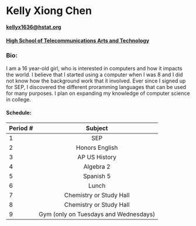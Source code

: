 # Kelly Xiong Chen
**kellyx1636@hstat.org**

#### [High School of Telecommunications Arts and Technology](www.hstat.org)

### Bio: 
I am a 16 year-old girl, who is interested in computers and how it impacts the world. I believe that I started using a computer when I was 8 and I did not know how the background work that it involved. Ever since I signed up for SEP, I discovered the different proramming languages that can be used for many purposes. I plan on expanding my knowledge of computer science in college. 

#### Schedule:

|  Period # |               Subject                 |
|-----------|:-------------------------------------:|
|     1     |   SEP                                 |
|     2     | Honors English                        |
|     3     | AP US History                         |
|     4     | Algebra 2                             |
|     5     | Spanish 5                             |
|     6     | Lunch                                 |
|     7     | Chemistry or Study Hall               |
|     8     | Chemistry or Study Hall               |
|     9     | Gym (only on Tuesdays and Wednesdays) |  

